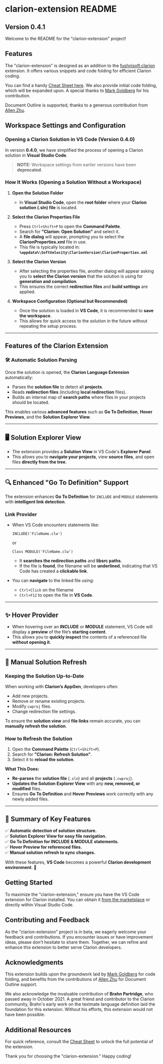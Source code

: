 # clarion-extension README
## Version 0.4.1

Welcome to the README for the "clarion-extension" project!

## Features

The "clarion-extension" is designed as an addition to the [fushnisoft.clarion](https://marketplace.visualstudio.com/items?itemName=Fushnisoft.Clarion) extension. It offers various snippets and code folding for efficient Clarion coding.

You can find a handy [Cheat Sheet here](https://github.com/msarson/Clarion-Extension/blob/master/docs/CheatSheet.md). We also provide initial code folding, which will be expanded upon. A special thanks to [Mark Goldberg](https://github.com/MarkGoldberg) for his contribution.

Document Outline is supported, thanks to a generous contribution from [Allen Zhu](https://github.com/celeron533).

## Workspace Settings and Configuration

### Opening a Clarion Solution in VS Code (Version 0.4.0)

In version **0.4.0**, we have simplified the process of opening a Clarion solution in **Visual Studio Code**.

> **NOTE:** Workspace settings from earlier versions have been **deprecated**.

### How It Works (Opening a Solution Without a Workspace)

1. **Open the Solution Folder**  
   - In **Visual Studio Code**, open the **root folder** where your **Clarion solution (.sln) file** is located.

2. **Select the Clarion Properties File**  
   - Press `Ctrl+Shift+P` to open the **Command Palette**.
   - Search for **"Clarion: Open Solution"** and select it.
   - A **file dialog** will appear, prompting you to select the **ClarionProperties.xml** file in use.
   - This file is typically located in:  
     **`%appdata%\SoftVelocity\ClarionVersion\ClarionProperties.xml`**

3. **Select the Clarion Version**  
   - After selecting the properties file, another dialog will appear asking you to **select the Clarion version** that the solution is using for **generation and compilation**.
   - This ensures the correct **redirection files** and **build settings** are applied.

4. **Workspace Configuration (Optional but Recommended)**  
   - Once the solution is loaded in **VS Code**, it is recommended to **save the workspace**.
   - This allows for quick access to the solution in the future without repeating the setup process.

---

## Features of the Clarion Extension

### 🛠 **Automatic Solution Parsing**
Once the solution is opened, the **Clarion Language Extension** automatically:
- Parses the **solution file** to detect all **projects**.
- Reads **redirection files** (including **local redirection** files).
- Builds an internal map of **search paths** where files in your projects should be located.

This enables various **advanced features** such as **Go To Definition**, **Hover Previews**, and the **Solution Explorer View**.

---

## 🖥 **Solution Explorer View**
- The extension provides a **Solution View** in VS Code's **Explorer Panel**.
- This allows you to **navigate your projects**, view **source files**, and open files **directly from the tree**.

---

## 🔍 **Enhanced "Go To Definition" Support**
The extension enhances **Go To Definition** for `INCLUDE` and `MODULE` statements with **intelligent link detection**.

### **Link Provider**
- When VS Code encounters statements like:
  ```clarion
  INCLUDE('FileName.clw')
  ```
  or  
  ```clarion
  Class MODULE('FileName.clw')
  ```
  - It **searches the redirection paths** and **libsrc paths**.
  - If the file is **found**, the filename will be **underlined**, indicating that VS Code has created a **clickable link**.

- You can **navigate** to the linked file using:
  - `Ctrl+Click` on the filename  
  - `Ctrl+F12` to open the file in **VS Code**.

---

## ✨ **Hover Provider**
- When hovering over an **INCLUDE** or **MODULE** statement, VS Code will display a **preview** of the file’s **starting content**.
- This allows you to **quickly inspect** the contents of a referenced file **without opening it**.

---

## 🔄 **Manual Solution Refresh**
### **Keeping the Solution Up-to-Date**
When working with **Clarion’s AppGen**, developers often:
- Add new projects.
- Remove or rename existing projects.
- Modify `cwproj` files.
- Change redirection file settings.

To ensure the **solution view** and **file links** remain accurate, you can **manually refresh the solution**.

### **How to Refresh the Solution**
1. Open the **Command Palette** (`Ctrl+Shift+P`).
2. Search for **"Clarion: Refresh Solution"**.
3. Select it to **reload the solution**.

**What This Does:**
- **Re-parses** the **solution file** (`.sln`) and all **projects** (`.cwproj`).
- **Updates the Solution Explorer View** with any **new, removed, or modified** files.
- Ensures **Go To Definition** and **Hover Previews** work correctly with any newly added files.

---

## 🚀 **Summary of Key Features**
✅ **Automatic detection of solution structure.**  
✅ **Solution Explorer View for easy file navigation.**  
✅ **Go To Definition for INCLUDE & MODULE statements.**  
✅ **Hover Preview for referenced files.**  
✅ **Manual solution refresh to sync changes.**  

With these features, **VS Code** becomes a powerful **Clarion development environment**. 🚀

## Getting Started

To maximize the "clarion-extension," ensure you have the VS Code extension for Clarion installed. You can obtain it [from the marketplace](https://marketplace.visualstudio.com/items?itemName=Fushnisoft.Clarion) or directly within Visual Studio Code.

## Contributing and Feedback

As the "clarion-extension" project is in beta, we eagerly welcome your feedback and contributions. If you encounter issues or have improvement ideas, please don't hesitate to share them. Together, we can refine and enhance this extension to better serve Clarion developers.

## Acknowledgments

This extension builds upon the groundwork laid by [Mark Goldberg](https://github.com/MarkGoldberg) for code folding, and benefits from the contributions of [Allen Zhu](https://github.com/celeron533) for Document Outline support.

We also acknowledge the invaluable contribution of **Brahn Partridge**, who passed away in October 2021. A great friend and contributor to the Clarion community, Brahn's early work on the textmate language definition laid the foundation for this extension. Without his efforts, this extension would not have been possible.

## Additional Resources

For quick reference, consult the [Cheat Sheet](https://github.com/msarson/Clarion-Extension/blob/master/docs/CheatSheet.md) to unlock the full potential of the extension.

Thank you for choosing the "clarion-extension." Happy coding!


